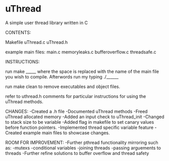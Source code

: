 # uThread
A simple user thread library written in C

CONTENTS:
  
  Makefile
  uThread.c
  uThread.h
  
  example main files:
    main.c
    memoryleaks.c
    bufferoverflow.c
    threadsafe.c
  
INSTRUCTIONS:

run make _____ where the space is replaced with the name of the main file you wish to compile.
Afterwords run my typing ./______

run make clean to remove executables and object files.

refer to uthread.h comments for particular instructions for using the uThread methods.

CHANGES:
-Created a .h file
-Documented uThread methods
-Freed uThread allocated memory
-Added an input check to uThread_init
-Changed to stack size to be variable
-Added flag in makefile to set canary values before function pointers. 
-Implemented thread specific variable feature
-Created example main files to showcase changes.

ROOM FOR IMPROVEMENT:
-Further pthread functionality mirroring such as:
  -mutexs
  -conditional variables
  -joining threads
  -passing arguements to threads
-Further refine solutions to buffer overflow and thread safety
